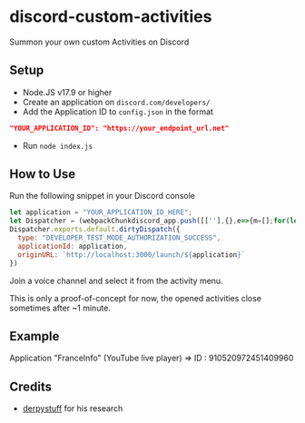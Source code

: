 # discord-custom-activities

Summon your own custom Activities on Discord

## Setup
- Node.JS v17.9 or higher
- Create an application on `discord.com/developers/`
- Add the Application ID to `config.json` in the format 
```json
"YOUR_APPLICATION_ID": "https://your_endpoint_url.net"
```
- Run `node index.js`

## How to Use
Run the following snippet in your Discord console
```js
let application = "YOUR_APPLICATION_ID_HERE";
let Dispatcher = (webpackChunkdiscord_app.push([[''],{},e=>{m=[];for(let c in e.c)m.push(e.c[c])}]),m).find(m => m?.exports?.default?.isDispatching)
Dispatcher.exports.default.dirtyDispatch({
  type: "DEVELOPER_TEST_MODE_AUTHORIZATION_SUCCESS",
  applicationId: application,
  originURL: `http://localhost:3000/launch/${application}`
})
```
Join a voice channel and select it from the activity menu.

This is only a proof-of-concept for now, the opened activities close sometimes after ~1 minute.

## Example

Application "FranceInfo" (YouTube live player) => ID : 910520972451409960

## Credits
- [derpystuff](https://gitlab.com/derpystuff) for his research
